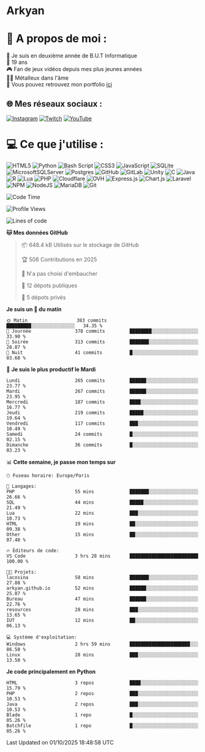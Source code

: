 # Arkyan
 # 💫 A propos de moi :
📖 Je suis en deuxième année de B.U.T Informatique  
🎂 19 ans  
🎮 Fan de jeux vidéos depuis mes plus jeunes années  
🤘🏻 Métalleux dans l'âme  
📕 Vous pouvez retrouvez mon portfolio [ici](https://arkyanportfolio.netlify.app/)

## 🌐 Mes réseaux sociaux :
[![Instagram](https://img.shields.io/badge/Instagram-%23E4405F.svg?logo=Instagram&logoColor=white)](https://instagram.com/arkyan25) [![Twitch](https://img.shields.io/badge/Twitch-%239146FF.svg?logo=Twitch&logoColor=white)](https://twitch.tv/arkyan_) [![YouTube](https://img.shields.io/badge/YouTube-%23FF0000.svg?logo=YouTube&logoColor=white)](https://youtube.com/@arkyan_) 

# 💻 Ce que j'utilise :
![HTML5](https://img.shields.io/badge/html5-%23E34F26.svg?style=for-the-badge&logo=html5&logoColor=white) ![Python](https://img.shields.io/badge/python-3670A0?style=for-the-badge&logo=python&logoColor=ffdd54) ![Bash Script](https://img.shields.io/badge/bash_script-%23121011.svg?style=for-the-badge&logo=gnu-bash&logoColor=white) ![CSS3](https://img.shields.io/badge/css3-%231572B6.svg?style=for-the-badge&logo=css3&logoColor=white) ![JavaScript](https://img.shields.io/badge/javascript-%23323330.svg?style=for-the-badge&logo=javascript&logoColor=%23F7DF1E) ![SQLite](https://img.shields.io/badge/sqlite-%2307405e.svg?style=for-the-badge&logo=sqlite&logoColor=white) ![MicrosoftSQLServer](https://img.shields.io/badge/Microsoft%20SQL%20Server-CC2927?style=for-the-badge&logo=microsoft%20sql%20server&logoColor=white) ![Postgres](https://img.shields.io/badge/postgres-%23316192.svg?style=for-the-badge&logo=postgresql&logoColor=white) ![GitHub](https://img.shields.io/badge/github-%23121011.svg?style=for-the-badge&logo=github&logoColor=white) ![GitLab](https://img.shields.io/badge/gitlab-%23181717.svg?style=for-the-badge&logo=gitlab&logoColor=white) ![Unity](https://img.shields.io/badge/unity-%23000000.svg?style=for-the-badge&logo=unity&logoColor=white)  ![C](https://img.shields.io/badge/c-%2300599C.svg?style=for-the-badge&logo=c&logoColor=white) ![Java](https://img.shields.io/badge/java-%23ED8B00.svg?style=for-the-badge&logo=openjdk&logoColor=white) ![R](https://img.shields.io/badge/r-%23276DC3.svg?style=for-the-badge&logo=r&logoColor=white)
![Lua](https://img.shields.io/badge/lua-%232C2D72.svg?style=for-the-badge&logo=lua&logoColor=white) ![PHP](https://img.shields.io/badge/php-%23777BB4.svg?style=for-the-badge&logo=php&logoColor=white) ![Cloudflare](https://img.shields.io/badge/Cloudflare-F38020?style=for-the-badge&logo=Cloudflare&logoColor=white) ![OVH](https://img.shields.io/badge/ovh-%23123F6D.svg?style=for-the-badge&logo=ovh&logoColor=#123F6D) ![Express.js](https://img.shields.io/badge/express.js-%23404d59.svg?style=for-the-badge&logo=express&logoColor=%2361DAFB) ![Chart.js](https://img.shields.io/badge/chart.js-F5788D.svg?style=for-the-badge&logo=chart.js&logoColor=white) ![Laravel](https://img.shields.io/badge/laravel-%23FF2D20.svg?style=for-the-badge&logo=laravel&logoColor=white) ![NPM](https://img.shields.io/badge/NPM-%23CB3837.svg?style=for-the-badge&logo=npm&logoColor=white) ![NodeJS](https://img.shields.io/badge/node.js-6DA55F?style=for-the-badge&logo=node.js&logoColor=white) ![MariaDB](https://img.shields.io/badge/MariaDB-003545?style=for-the-badge&logo=mariadb&logoColor=white) ![Git](https://img.shields.io/badge/git-%23F05033.svg?style=for-the-badge&logo=git&logoColor=white)

<!--START_SECTION:waka-->
![Code Time](http://img.shields.io/badge/Code%20Time-413%20hrs%2044%20mins-blue)

![Profile Views](http://img.shields.io/badge/Vues%20du%20profil-0-blue)

![Lines of code](https://img.shields.io/badge/Depuis%20Hello%20World%2C%20j%27ai%20%C3%A9crit-4.1%20million%20Lignes%20de%20code-blue)

**🐱 Mes données GitHub** 

> 📦 648.4 kB Utilisés sur le stockage de GitHub 
 > 
> 🏆 508 Contributions en 2025
 > 
> 🚫 N'a pas choisi d'embaucher
 > 
> 📜 12 dépots publiques 
 > 
> 🔑 5 dépots privés 
 > 
**Je suis un 🐤 du matin** 

```text
🌞 Matin                  383 commits         █████████░░░░░░░░░░░░░░░░   34.35 % 
🌆 Journée                378 commits         ████████░░░░░░░░░░░░░░░░░   33.90 % 
🌃 Soirée                 313 commits         ███████░░░░░░░░░░░░░░░░░░   28.07 % 
🌙 Nuit                   41 commits          █░░░░░░░░░░░░░░░░░░░░░░░░   03.68 % 
```
📅 **Je suis le plus productif le Mardi** 

```text
Lundi                    265 commits         ██████░░░░░░░░░░░░░░░░░░░   23.77 % 
Mardi                    267 commits         ██████░░░░░░░░░░░░░░░░░░░   23.95 % 
Mercredi                 187 commits         ████░░░░░░░░░░░░░░░░░░░░░   16.77 % 
Jeudi                    219 commits         █████░░░░░░░░░░░░░░░░░░░░   19.64 % 
Vendredi                 117 commits         ███░░░░░░░░░░░░░░░░░░░░░░   10.49 % 
Samedi                   24 commits          █░░░░░░░░░░░░░░░░░░░░░░░░   02.15 % 
Dimanche                 36 commits          █░░░░░░░░░░░░░░░░░░░░░░░░   03.23 % 
```


📊 **Cette semaine, je passe mon temps sur** 

```text
🕑︎ Fuseau horaire: Europe/Paris

💬 Langages: 
PHP                      55 mins             ███████░░░░░░░░░░░░░░░░░░   26.66 % 
SQL                      44 mins             █████░░░░░░░░░░░░░░░░░░░░   21.49 % 
Lua                      22 mins             ███░░░░░░░░░░░░░░░░░░░░░░   10.73 % 
HTML                     19 mins             ██░░░░░░░░░░░░░░░░░░░░░░░   09.38 % 
Other                    15 mins             ██░░░░░░░░░░░░░░░░░░░░░░░   07.40 % 

🔥 Éditeurs de code: 
VS Code                  3 hrs 28 mins       █████████████████████████   100.00 % 

🐱‍💻 Projets: 
lacosina                 58 mins             ███████░░░░░░░░░░░░░░░░░░   27.88 % 
arkyan.github.io         52 mins             ██████░░░░░░░░░░░░░░░░░░░   25.07 % 
Bureau                   47 mins             ██████░░░░░░░░░░░░░░░░░░░   22.76 % 
resources                28 mins             ███░░░░░░░░░░░░░░░░░░░░░░   13.65 % 
IUT                      12 mins             ██░░░░░░░░░░░░░░░░░░░░░░░   06.13 % 

💻 Système d'exploitation: 
Windows                  2 hrs 59 mins       ██████████████████████░░░   86.50 % 
Linux                    28 mins             ███░░░░░░░░░░░░░░░░░░░░░░   13.50 % 
```

**Je code principalement en Python** 

```text
HTML                     3 repos             ████░░░░░░░░░░░░░░░░░░░░░   15.79 % 
PHP                      2 repos             ███░░░░░░░░░░░░░░░░░░░░░░   10.53 % 
Java                     2 repos             ███░░░░░░░░░░░░░░░░░░░░░░   10.53 % 
Blade                    1 repo              █░░░░░░░░░░░░░░░░░░░░░░░░   05.26 % 
Batchfile                1 repo              █░░░░░░░░░░░░░░░░░░░░░░░░   05.26 % 
```




 Last Updated on 01/10/2025 18:48:58 UTC
<!--END_SECTION:waka-->

<!--START_SECTION:SHOW_PROJECTS-->
<!--END_SECTION:SHOW_PROJECTS-->

<!--START_SECTION:SHOW_LINES_OF_CODE-->
<!--END_SECTION:SHOW_LINES_OF_CODE-->

<!--START_SECTION:SHOW_TOTAL_CODE_TIME-->
<!--END_SECTION:SHOW_TOTAL_CODE_TIME-->

<!--START_SECTION:SHOW_PROFILE_VIEWS-->
<!--END_SECTION:SHOW_PROFILE_VIEWS-->

<!--START_SECTION:SHOW_COMMIT-->
<!--END_SECTION:SHOW_COMMIT-->

<!--START_SECTION:SHOW_DAYS_OF_WEEK-->
<!--END_SECTION:SHOW_DAYS_OF_WEEK-->

<!--START_SECTION:SHOW_LANGUAGE-->
<!--END_SECTION:SHOW_LANGUAGE-->

<!--START_SECTION:SHOW_TIMEZONE-->
<!--END_SECTION:SHOW_TIMEZONE-->

<!--START_SECTION:SHOW_LANGUAGE_PER_REPO-->
<!--END_SECTION:SHOW_LANGUAGE_PER_REPO-->

<!--START_SECTION:SHOW_SHORT_INFO-->
<!--END_SECTION:SHOW_SHORT_INFO-->
